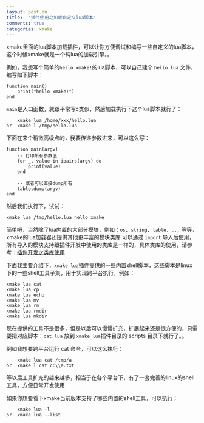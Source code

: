 ```yaml
---
layout: post.cn
title:  "插件使用之加载自定义lua脚本"
comments: true
categories: xmake
---
```


xmake里面的lua脚本加载插件，可以让你方便调试和编写一些自定义的lua脚本，这个时候xmake就是一个纯lua的加载引擎。。

例如，我想写个简单的`hello xmake!`的lua脚本，可以自己建个 `hello.lua` 文件，编写如下脚本：

    function main()
        print("hello xmake!")
    end

`main`是入口函数，就跟平常写c类似，然后加载执行下这个lua脚本就行了：

        xmake lua /home/xxx/hello.lua
    or  xmake l /tmp/hello.lua

下面在来个稍微高级点的，我要传递参数进来，可以这么写：

    function main(argv)
        -- 打印所有参数值
        for _, value in ipairs(argv) do
            print(value)
        end

        -- 或者可以直接dump所有
        table.dump(argv)
    end

然后我们执行下，试试：

    xmake lua /tmp/hello.lua hello xmake



简单吧，当然除了lua内置的大部分模块，例如：`os, string, table, ...` 等等，xmake的lua加载器还提供其他更丰富的模块类库
可以通过 `import` 导入后使用，所有导入的模块支持跟插件开发中使用的类库是一样的，具体类库的使用，请参考：[插件开发之类库使用](/cn/2016/07/07/plugin-modules/)

下面我主要介绍下，`xmake lua`插件提供的一些内置shell脚本，这些脚本是linux下的一些shell工具子集，用于实现跨平台执行，例如：

    xmake lua cat
    xmake lua cp
    xmake lua echo
    xmake lua mv
    xmake lua rm
    xmake lua rmdir
    xmake lua mkdir

现在提供的工具不是很多，但是以后可以慢慢扩充，扩展起来还是很方便的，只需要把对应脚本：`cat.lua` 放到 `xmake lua`插件目录的 scripts 目录下就行了。。

例如我想要跨平台运行 cat 命令，可以这么执行：

        xmake lua cat /tmp/a
    or  xmake l cat c:\\a.txt

等以后工具扩充的越来越多，相当于在各个平台下，有了一套完善的linux的shell工具，方便日常开发使用

如果你想要看下xmake当前版本支持了哪些内置的shell工具，可以执行：

        xmake lua -l
    or  xmake lua --list

